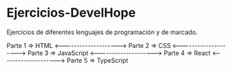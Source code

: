 ﻿# Ejercicios-DevelHope

Ejercicios de diferentes lenguajes de programación y de marcado.

Parte 1 => HTML
<-------------------->
Parte 2 => CSS
<-------------------->
Parte 3 => JavaScript
<-------------------->
Parte 4 => React
<-------------------->
Parte 5 => TypeScript